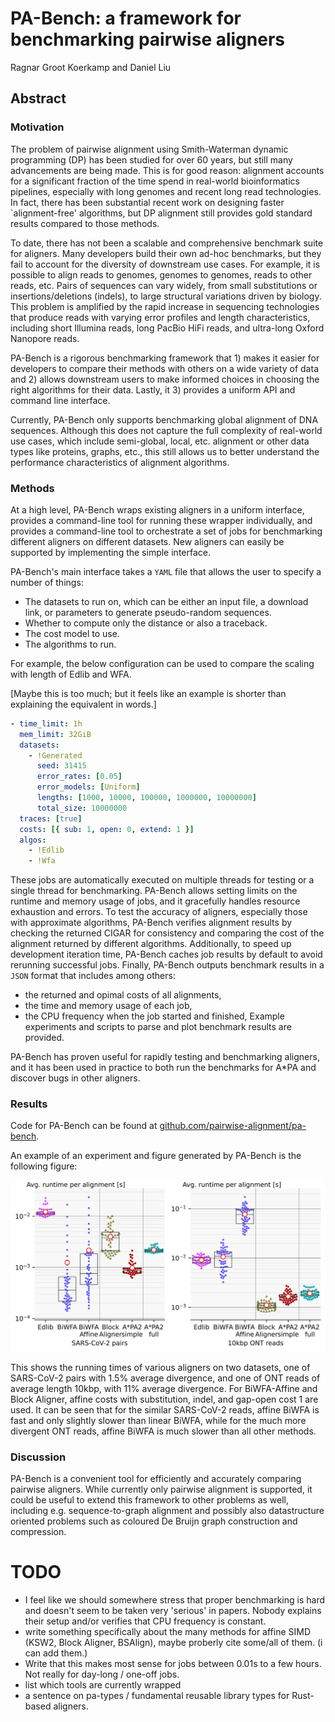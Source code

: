 # PA-Bench: a framework for benchmarking pairwise aligners

Ragnar Groot Koerkamp and Daniel Liu

## Abstract

### Motivation
The problem of pairwise alignment using Smith-Waterman dynamic programming (DP) has been studied for over 60 years,
but still many advancements are being made.
This is for good reason: alignment accounts for a significant fraction of the
time spend in real-world bioinformatics pipelines,
especially with long genomes and recent long read technologies.
In fact, there has been substantial recent work on designing faster `alignment-free' algorithms, but DP alignment still provides
gold standard results compared to those methods.

To date, there has not been a scalable and comprehensive benchmark suite for aligners.
Many developers build their own ad-hoc benchmarks, but they fail to account for the diversity of downstream use cases.
For example, it is possible to align reads to genomes, genomes to genomes, reads to other reads, etc.
Pairs of sequences can vary widely, from small substitutions or insertions/deletions (indels), to large structural variations
driven by biology.
This problem is amplified by the rapid increase in sequencing technologies that produce reads with varying error
profiles and length characteristics, including short Illumina reads, long PacBio
HiFi reads, and ultra-long Oxford Nanopore reads.

PA-Bench is a rigorous benchmarking framework that 1) makes it easier for developers
to compare their methods with others on a wide variety of data and 2) allows
downstream users to make informed choices in choosing the right
algorithms for their data. Lastly, it 3) provides a uniform API and command
line interface.

Currently, PA-Bench only supports benchmarking global alignment of DNA sequences.
Although this does not capture the full complexity of real-world use cases, which include semi-global, local, etc. alignment
or other data types like proteins, graphs, etc., this still allows us to better understand the performance characteristics of alignment
algorithms.

### Methods
At a high level, PA-Bench wraps existing aligners in a uniform interface,
provides a command-line tool for running these wrapper individually,
and provides a command-line tool to orchestrate a set of jobs for benchmarking different aligners on different datasets.
New aligners can easily be supported by implementing the simple interface.

PA-Bench's main interface takes a `YAML` file that allows the user to specify a
number of things:
- The datasets to run on, which can be either an input file, a download link, or
parameters to generate pseudo-random sequences.
- Whether to compute only the distance or also a traceback.
- The cost model to use.
- The algorithms to run.

For example, the below configuration can be used to compare the scaling with
length of Edlib and WFA.

[Maybe this is too much; but it feels like an example is shorter than
explaining the equivalent in words.]
```yaml
- time_limit: 1h
  mem_limit: 32GiB
  datasets:
    - !Generated
      seed: 31415
      error_rates: [0.05]
      error_models: [Uniform]
      lengths: [1000, 10000, 100000, 1000000, 10000000]
      total_size: 10000000
  traces: [true]
  costs: [{ sub: 1, open: 0, extend: 1 }]
  algos:
    - !Edlib
    - !Wfa
```

These jobs are automatically executed on multiple threads for testing or a single thread for benchmarking.
PA-Bench allows setting limits on the runtime and memory usage of jobs, and it gracefully handles
resource exhaustion and errors.
To test the accuracy of aligners, especially those with approximate algorithms, PA-Bench verifies alignment results
by checking the returned CIGAR for consistency and comparing the cost of the
alignment returned by different algorithms.
Additionally, to speed up development iteration time, PA-Bench caches job results by default to avoid rerunning successful jobs.
Finally, PA-Bench outputs benchmark results in a `JSON` format that includes
among others:
- the returned and opimal costs of all alignments,
- the time and memory usage of each job,
- the CPU frequency when the job started and finished,
Example experiments and scripts to parse and plot benchmark results are provided.

PA-Bench has proven useful for rapidly testing and benchmarking aligners, and
it has been used in practice to both run the benchmarks for A\*PA and discover bugs in other aligners.

### Results
Code for PA-Bench can be found at [github.com/pairwise-alignment/pa-bench](github.com/pairwise-alignment/pa-bench).

An example of an experiment and figure generated by PA-Bench is the following
figure:

![figure](covid-affine.svg)

This shows the running times of various aligners on two datasets, one of
SARS-CoV-2 pairs with $1.5\%$ average divergence, and one of ONT reads of
average length $10$kbp, with $11\%$ average divergence. For BiWFA-Affine and
Block Aligner, affine costs with substitution, indel, and gap-open cost $1$ are
used. It can be seen that for the similar SARS-CoV-2 reads, affine BiWFA is fast
and only slightly slower than linear BiWFA, while for the much more divergent
ONT reads, affine BiWFA is much slower than all other methods.

### Discussion
PA-Bench is a convenient tool for efficiently and accurately comparing pairwise aligners.
While currently only pairwise alignment is supported, it could be useful to
extend this framework to other problems as well, including e.g.
sequence-to-graph alignment and possibly also datastructure oriented
problems such as coloured De Bruijn graph construction and compression.


# TODO

- I feel like we should somewhere stress that proper benchmarking is hard and
  doesn't seem to be taken very 'serious' in papers. Nobody
  explains their setup and/or verifies that CPU frequency is constant.
- write something specifically about the many methods for affine SIMD (KSW2,
  Block Aligner, BSAlign), maybe proberly cite some/all of them. (i can add them.)
- Write that this makes most sense for jobs between 0.01s to a few hours. Not
  really for day-long / one-off jobs.
- list which tools are currently wrapped
- a sentence on pa-types / fundamental reusable library types for Rust-based aligners.
